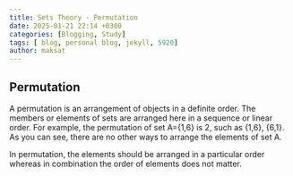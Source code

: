 ```yaml
---
title: Sets Theory - Permutation
date: 2025-01-21 22:14 +0300
categories: [Blogging, Study]
tags: [ blog, personal blog, jekyll, 5920]
author: maksat
---
```


## Permutation
A permutation is an arrangement of objects in a definite order. The members or elements of sets are arranged here in a sequence or linear order. For example, the permutation of set A={1,6} is 2, such as {1,6}, {6,1}. As you can see, there are no other ways to arrange the elements of set A.

In permutation, the elements should be arranged in a particular order whereas in combination the order of elements does not matter. 